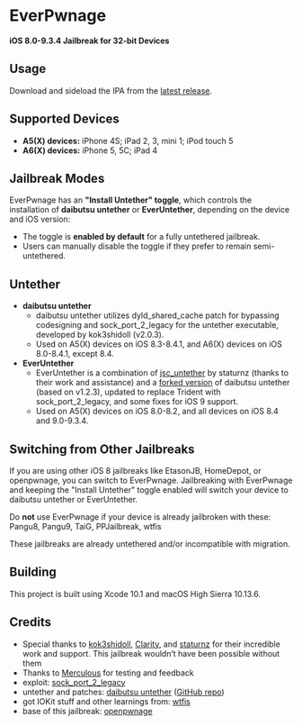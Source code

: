 # EverPwnage

**iOS 8.0-9.3.4 Jailbreak for 32-bit Devices**

## Usage

Download and sideload the IPA from the [latest release](https://github.com/LukeZGD/EverPwnage/releases/latest).

## Supported Devices

- **A5(X) devices:** iPhone 4S; iPad 2, 3, mini 1; iPod touch 5
- **A6(X) devices:** iPhone 5, 5C; iPad 4

## Jailbreak Modes

EverPwnage has an **"Install Untether" toggle**, which controls the installation of **daibutsu untether** or **EverUntether**, depending on the device and iOS version:

- The toggle is **enabled by default** for a fully untethered jailbreak.
- Users can manually disable the toggle if they prefer to remain semi-untethered.

## Untether

- **daibutsu untether**
    - daibutsu untether utilizes dyld_shared_cache patch for bypassing codesigning and sock_port_2_legacy for the untether executable, developed by kok3shidoll (v2.0.3).
    - Used on A5(X) devices on iOS 8.3-8.4.1, and A6(X) devices on iOS 8.0-8.4.1, except 8.4.
- **EverUntether**
    - EverUntether is a combination of [jsc_untether](https://github.com/staturnzz/jsc_untether) by staturnz (thanks to their work and assistance) and a [forked version](https://github.com/LukeZGD/daibutsu) of daibutsu untether (based on v1.2.3), updated to replace Trident with sock_port_2_legacy, and some fixes for iOS 9 support.
    - Used on A5(X) devices on iOS 8.0-8.2, and all devices on iOS 8.4 and 9.0-9.3.4.

## Switching from Other Jailbreaks

If you are using other iOS 8 jailbreaks like EtasonJB, HomeDepot, or openpwnage, you can switch to EverPwnage. Jailbreaking with EverPwnage and keeping the "Install Untether" toggle enabled will switch your device to daibutsu untether or EverUntether.

Do **not** use EverPwnage if your device is already jailbroken with these: Pangu8, Pangu9, TaiG, PPJailbreak, wtfis

These jailbreaks are already untethered and/or incompatible with migration.

## Building

This project is built using Xcode 10.1 and macOS High Sierra 10.13.6.

## Credits

- Special thanks to [kok3shidoll](https://github.com/kok3shidoll/), [Clarity](https://github.com/TheRealClarity/), and [staturnz](https://github.com/staturnzz/) for their incredible work and support. This jailbreak wouldn’t have been possible without them
- Thanks to [Merculous](https://github.com/Merculous) for testing and feedback
- exploit: [sock_port_2_legacy](https://github.com/kok3shidoll/sock_port_2_legacy/tree/ios8)
- untether and patches: [daibutsu untether](https://kok3shidoll.github.io/info/jp.daibutsu.untether841/indexv2.html) ([GitHub repo](https://github.com/kok3shidoll/daibutsu))
- got IOKit stuff and other learnings from: [wtfis](https://github.com/TheRealClarity/wtfis)
- base of this jailbreak: [openpwnage](https://github.com/0xilis/openpwnage)
